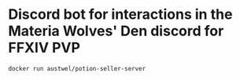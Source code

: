 # Discord bot for interactions in the Materia Wolves' Den discord for FFXIV PVP

`docker run austwel/potion-seller-server`
